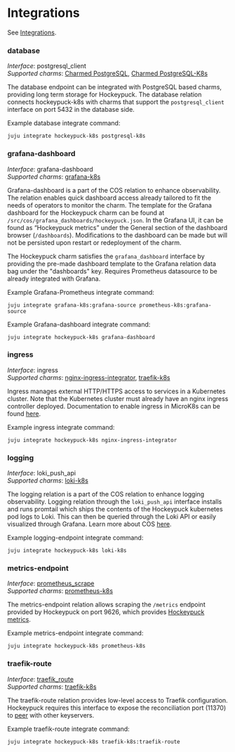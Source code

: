 # Integrations

See [Integrations](https://charmhub.io/hockeypuck-k8s/integrations).

### database

_Interface_: postgresql_client    
_Supported charms_: [Charmed PostgreSQL](https://charmhub.io/postgresql), [Charmed PostgreSQL-K8s](https://charmhub.io/postgresql-k8s)

The database endpoint can be integrated with PostgreSQL based charms, providing long term storage for Hockeypuck.
The database relation connects hockeypuck-k8s with charms that support the `postgresql_client` interface on port 5432
in the database side.

Example database integrate command: 
```
juju integrate hockeypuck-k8s postgresql-k8s
```

### grafana-dashboard

_Interface_: grafana-dashboard  
_Supported charms_: [grafana-k8s](https://charmhub.io/grafana-k8s)

Grafana-dashboard is a part of the COS relation to enhance observability.
The relation enables quick dashboard access already tailored to fit the needs of
operators to monitor the charm. The template for the Grafana dashboard for the
Hockeypuck charm can be found at `/src/cos/grafana_dashboards/hockeypuck.json`.
In the Grafana UI, it can be found as “Hockeypuck metrics” under the General section of the 
dashboard browser (`/dashboards`). Modifications to the dashboard can be made but will not be 
persisted upon restart or redeployment of the charm.

The Hockeypuck charm satisfies the `grafana_dashboard` interface by providing the 
pre-made dashboard template to the Grafana relation data bag under the "dashboards" key. 
Requires Prometheus datasource to be already integrated with Grafana.

Example Grafana-Prometheus integrate command: 
```
juju integrate grafana-k8s:grafana-source prometheus-k8s:grafana-source
```  
Example Grafana-dashboard integrate command: 
```
juju integrate hockeypuck-k8s grafana-dashboard
```

### ingress

_Interface_: ingress  
_Supported charms_: [nginx-ingress-integrator](https://charmhub.io/nginx-ingress-integrator), [traefik-k8s](https://charmhub.io/traefik-k8s)

Ingress manages external HTTP/HTTPS access to services in a Kubernetes cluster.
Note that the Kubernetes cluster must already have an nginx ingress controller deployed. 
Documentation to enable ingress in MicroK8s can be found 
[here](https://microk8s.io/docs/addon-ingress).

Example ingress integrate command: 
```
juju integrate hockeypuck-k8s nginx-ingress-integrator
```

### logging

_Interface_: loki_push_api  
_Supported charms_: [loki-k8s](https://charmhub.io/loki-k8s)

The logging relation is a part of the COS relation to enhance logging observability.
Logging relation through the `loki_push_api` interface installs and runs promtail which ships the
contents of the Hockeypuck kubernetes pod logs to Loki.
This can then be queried through the Loki API or easily visualized through Grafana. Learn more about COS
[here](https://charmhub.io/topics/canonical-observability-stack).

Example logging-endpoint integrate command: 
```
juju integrate hockeypuck-k8s loki-k8s
```

### metrics-endpoint

_Interface_: [prometheus_scrape](https://charmhub.io/interfaces/prometheus_scrape-v0)  
_Supported charms_: [prometheus-k8s](https://charmhub.io/prometheus-k8s)

The metrics-endpoint relation allows scraping the `/metrics` endpoint provided by Hockeypuck
on port 9626, which provides [Hockeypuck metrics](https://charmhub.io/hockeypuck-k8s/docs/explanation-architecture). 

Example metrics-endpoint integrate command: 
```
juju integrate hockeypuck-k8s prometheus-k8s
```

### traefik-route

_Interface_: [traefik_route](https://charmhub.io/traefik-k8s/integrations#traefik-route)  
_Supported charms_: [traefik-k8s](https://charmhub.io/traefik-k8s)

The traefik-route relation provides low-level access to Traefik configuration. Hockeypuck requires 
this interface to expose the reconciliation port (11370) to [peer](https://hockeypuck.io/configuration.html#:~:text=1.4.-,Recon,-Hockeypuck%20supports%20the) with other keyservers.

Example traefik-route integrate command: 
```
juju integrate hockeypuck-k8s traefik-k8s:traefik-route
```

